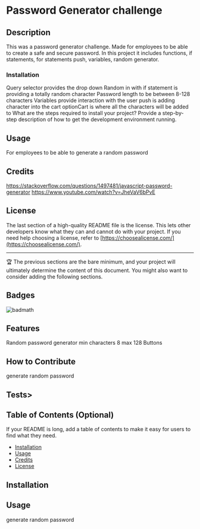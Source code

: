 # Password Generator challenge

## Description

This was a password generator challenge.
Made for employees to be able to create a safe and secure password.
In this project it includes functions, if statements, for statements push, variables, random generator.

### Installation

Query selector provides the drop down
Random in with if statement is providing a totally random character
Password length to be between 8-128 characters
Variables provide interaction with the user
push is adding character into the cart
optionCart is where all the characters will be added to
What are the steps required to install your project? Provide a step-by-step description of how to get the development environment running.

## Usage

For employees to be able to generate a random password

## Credits

https://stackoverflow.com/questions/1497481/javascript-password-generator
https://www.youtube.com/watch?v=JheVaV6bPvE

## License

The last section of a high-quality README file is the license. This lets other developers know what they can and cannot do with your project. If you need help choosing a license, refer to [https://choosealicense.com/](https://choosealicense.com/).

---

🏆 The previous sections are the bare minimum, and your project will ultimately determine the content of this document. You might also want to consider adding the following sections.

## Badges

![badmath](https://img.shields.io/github/languages/top/lernantino/badmath)

## Features

Random password generator
min characters 8 max 128
Buttons

## How to Contribute

generate random password

## Tests>

## Table of Contents (Optional)

If your README is long, add a table of contents to make it easy for users to find what they need.

- [Installation](#installation)
- [Usage](#usage)
- [Credits](#credits)
- [License](#license)

## Installation

## Usage

generate random password
